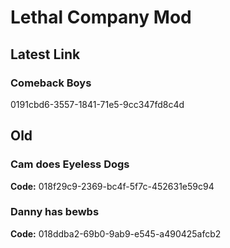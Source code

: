 # Lethal Company Mod
## Latest Link
### Comeback Boys
0191cbd6-3557-1841-71e5-9cc347fd8c4d

## Old
### Cam does Eyeless Dogs 
**Code:** 018f29c9-2369-bc4f-5f7c-452631e59c94
### Danny has bewbs
**Code:** 018ddba2-69b0-9ab9-e545-a490425afcb2
